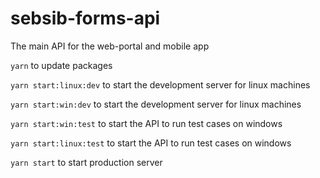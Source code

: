 # sebsib-forms-api
The main API for the web-portal and mobile app

`yarn` to update packages

`yarn start:linux:dev` to start the development server for linux machines

`yarn start:win:dev` to start the development server for linux machines

`yarn start:win:test` to start the API to run test cases on windows

`yarn start:linux:test` to start the API to run test cases on windows

`yarn start` to start production server
